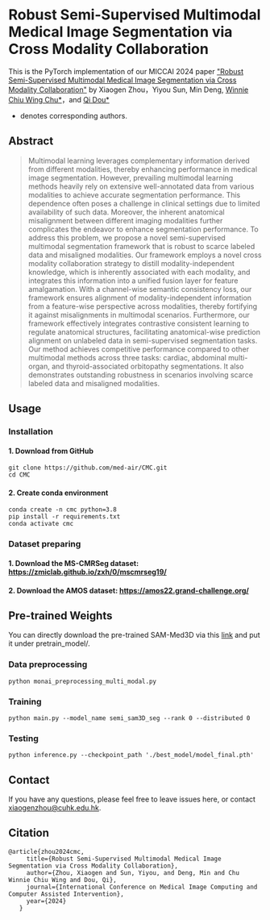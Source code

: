 # Robust Semi-Supervised Multimodal Medical Image Segmentation via Cross Modality Collaboration

This is the PyTorch implementation of our MICCAI 2024 paper ["Robust Semi-Supervised Multimodal Medical Image Segmentation via Cross Modality Collaboration"](https://github.com/med-air/CMC) by Xiaogen Zhou，Yiyou Sun, Min Deng, [Winnie Chiu Wing Chu*](https://scholar.google.com/citations?user=qgTwajMAAAAJ&hl=zh-CN&oi=ao)，and [Qi Dou*](https://www.cse.cuhk.edu.hk/~qdou/)
* denotes corresponding authors.


## Abstract
> Multimodal learning leverages complementary information derived from different modalities, thereby enhancing performance in medical image segmentation. However, prevailing multimodal learning methods heavily rely on extensive well-annotated data from various modalities to achieve accurate segmentation performance. This dependence often poses a challenge in clinical settings due to limited availability of such data. Moreover, the inherent anatomical misalignment between different imaging modalities further complicates the endeavor to enhance segmentation performance. To address this problem, we propose a novel semi-supervised multimodal segmentation framework that is robust to scarce labeled data and misaligned modalities. Our framework employs a novel cross modality collaboration strategy to distill modality-independent knowledge, which is inherently associated with each modality, and integrates this information into a unified fusion layer for feature amalgamation. With a channel-wise semantic consistency loss, our framework ensures alignment of modality-independent information from a feature-wise perspective across modalities, thereby fortifying it against misalignments in multimodal scenarios. Furthermore, our framework effectively integrates contrastive consistent learning to regulate anatomical structures, facilitating anatomical-wise prediction alignment on unlabeled data in semi-supervised segmentation tasks. Our method achieves competitive performance compared to other multimodal methods across three tasks: cardiac, abdominal multi-organ, and thyroid-associated orbitopathy segmentations. It also demonstrates outstanding robustness in scenarios involving scarce labeled data and misaligned modalities. 

## Usage
### Installation
#### 1. Download from GitHub
```
git clone https://github.com/med-air/CMC.git
cd CMC
```
#### 2. Create conda environment
```
conda create -n cmc python=3.8
pip install -r requirements.txt
conda activate cmc
```
### Dataset preparing
#### 1. Download the MS-CMRSeg dataset: https://zmiclab.github.io/zxh/0/mscmrseg19/
#### 2. Download the AMOS dataset: https://amos22.grand-challenge.org/
## Pre-trained Weights
You can directly download the pre-trained SAM-Med3D via this [link](https://drive.google.com/file/d/1PFeUjlFMAppllS9x1kAWyCYUJM9re2Ub/view) and put it under pretrain_model/.

### Data preprocessing
```
python monai_preprocessing_multi_modal.py
```
### Training
```
python main.py --model_name semi_sam3D_seg --rank 0 --distributed 0
```
### Testing
```
python inference.py --checkpoint_path './best_model/model_final.pth'
```
## Contact
If you have any questions, please feel free to leave issues here, or contact [xiaogenzhou@cuhk.edu.hk](xiaogenzhou@cuhk.edu.hk).
## Citation
```
@article{zhou2024cmc,
     title={Robust Semi-Supervised Multimodal Medical Image Segmentation via Cross Modality Collaboration},
     author={Zhou, Xiaogen and Sun, Yiyou, and Deng, Min and Chu Winnie Chiu Wing and Dou, Qi},
     journal={International Conference on Medical Image Computing and Computer Assisted Intervention},
     year={2024}
   }
```



